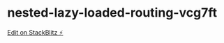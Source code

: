 # nested-lazy-loaded-routing-vcg7ft

[Edit on StackBlitz ⚡️](https://stackblitz.com/edit/nested-lazy-loaded-routing-vcg7ft)